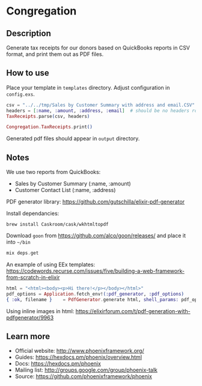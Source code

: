 # Congregation

## Description

Generate tax receipts for our donors based on QuickBooks reports in CSV format, and print them out as PDF files.

## How to use

Place your template in `templates` directory.
Adjust configuration in `config.exs`.

```elixir
csv = "../../tmp/Sales by Customer Summary with address and email.CSV"  # path relative to lib.
headers = [:name, :amount, :address, :email]  # should be no headers row in the csv file.
TaxReceipts.parse(csv, headers)

Congregation.TaxReceipts.print()
```

Generated pdf files should appear in `output` directory.

## Notes

We use two reports from QuickBooks:
 - Sales by Customer Summary (:name, :amount)
 - Customer Contact List (:name, :address)

PDF generator library:
https://github.com/gutschilla/elixir-pdf-generator

Install dependancies:
```
brew install Caskroom/cask/wkhtmltopdf
```
Download `goon` from https://github.com/alco/goon/releases/ and place it into `~/bin`
```elixir
mix deps.get
```

An example of using EEx templates:
https://codewords.recurse.com/issues/five/building-a-web-framework-from-scratch-in-elixir

```elixir
html = "<html><body><p>Hi there!</p></body></html>"
pdf_options = Application.fetch_env!(:pdf_generator, :pdf_options)
{ :ok, filename }    = PdfGenerator.generate html, shell_params: pdf_options
```

Using inline images in html:
https://elixirforum.com/t/pdf-generation-with-pdfgenerator/9963


<!-- To start your Phoenix server:

  * Install dependencies with `mix deps.get`
  * Create and migrate your database with `mix ecto.setup`
  * Install Node.js dependencies with `cd assets && npm install`
  * Start Phoenix endpoint with `mix phx.server`

Now you can visit [`localhost:4000`](http://localhost:4000) from your browser.

Ready to run in production? Please [check our deployment guides](https://hexdocs.pm/phoenix/deployment.html). -->


## Learn more

  * Official website: http://www.phoenixframework.org/
  * Guides: https://hexdocs.pm/phoenix/overview.html
  * Docs: https://hexdocs.pm/phoenix
  * Mailing list: http://groups.google.com/group/phoenix-talk
  * Source: https://github.com/phoenixframework/phoenix

